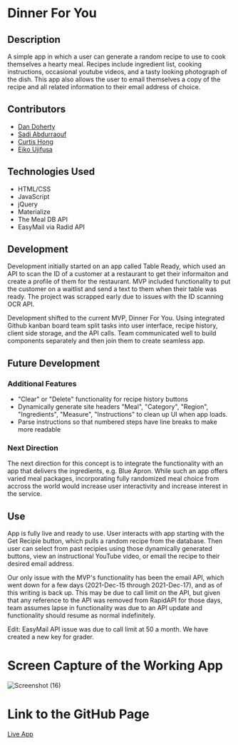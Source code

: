 # Dinner For You


## Description
A simple app in which a user can generate a random recipe to use to cook themselves a hearty meal. 
Recipes include ingredient list, cooking instructions, occasional youtube videos, and a tasty looking photograph of the dish. 
This app also allows the user to email themselves a copy of the recipe and all related information to their email address of choice.


## Contributors
- [Dan Doherty](https://github.com/ddoherty6)
- [Sadi Abdurraouf](https://github.com/asadi80)
- [Curtis Hong](https://github.com/NonchalantGarage)
- [Eiko Ujifusa](https://github.com/eikouji)

## Technologies Used

- HTML/CSS
- JavaScript
- jQuery
- Materialize
- The Meal DB API
- EasyMail via Radid API

## Development

Development initially started on an app called Table Ready, which used an API to scan the ID of a customer at a restaurant to get their informaiton and create a profile of them for the restaurant. MVP included functionality to put the customer on a waitlist and send a text to them when their table was ready. The project was scrapped early due to issues with the ID scanning OCR API.

Development shifted to the current MVP, Dinner For You. Using integrated Github kanban board team split tasks into user interface, recipe history, client side storage, and the API calls. Team communicated well to build components separately and then join them to create seamless app.

## Future Development

### Additional Features

- "Clear" or "Delete" functionality for recipe history buttons
- Dynamically generate site headers "Meal", "Category", "Region", "Ingredients", "Measure", "Instructions" to clean up UI when app loads.
- Parse instructions so that numbered steps have line breaks to make more readable

### Next Direction

The next direction for this concept is to integrate the functionality with an app that delivers the ingredients, e.g. Blue Apron. While such an app offers varied meal packages, incorporating fully randomized meal choice from accross the world would increase user interactivity and increase interest in the service.

## Use

App is fully live and ready to use. User interacts with app starting with the Get Recipie button, which pulls a random recipe from the database. Then user can select from past recipies using those dynamically generated buttons, view an instructional YouTube video, or email the recipe to their desired email address. 

Our only issue with the MVP's functionality has been the email API, which went down for a few days (2021-Dec-15 through 2021-Dec-17), and as of this writing is back up. This may be due to call limit on the API, but given that any reference to the API was removed from RapidAPI for those days, team assumes lapse in functionality was due to an API update and functionality should resume as normal indefinitely.

Edit: EasyMail API issue was due to call limit at 50 a month. We have created a new key for grader.


# Screen Capture of the Working App

![Screenshot (16)](https://user-images.githubusercontent.com/89751266/146664325-27e406be-2110-4bce-bcfd-c20662d5e80d.png)



# Link to the GitHub Page #

[Live App](https://ddoherty6.github.io/dinner-for-you/)
                    
